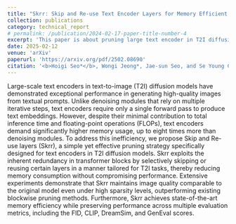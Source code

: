 ```yaml
---
title: "Skrr: Skip and Re-use Text Encoder Layers for Memory Efficient Text-to-Image Generation"
collection: publications
category: technical_report
# permalink: /publication/2024-02-17-paper-title-number-4
excerpt: 'This paper is about pruning large text encoder in T2I diffusion model for memory efficient image synthesis.'
date: 2025-02-12
venue: 'arXiv'
paperurl: 'https://arxiv.org/pdf/2502.08690'
citation: '<b>Hoigi Seo*</b>, Wongi Jeong*, Jae-sun Seo, and Se Young Chun. (* co-first author)'
---
```


Large-scale text encoders in text-to-image (T2I) diffusion models have demonstrated exceptional performance in generating high-quality images from textual prompts. Unlike denoising modules that rely on multiple iterative steps, text encoders require only a single forward pass to produce text embeddings. However, despite their minimal contribution to total inference time and floating-point operations (FLOPs), text encoders demand significantly higher memory usage, up to eight times more than denoising modules. To address this inefficiency, we propose Skip and Re-use layers (Skrr), a simple yet effective pruning strategy specifically designed for text encoders in T2I diffusion models. Skrr exploits the inherent redundancy in transformer blocks by selectively skipping or reusing certain layers in a manner tailored for T2I tasks, thereby reducing memory consumption without compromising performance. Extensive experiments demonstrate that Skrr maintains image quality comparable to the original model even under high sparsity levels, outperforming existing blockwise pruning methods. Furthermore, Skrr achieves state-of-the-art memory efficiency while preserving performance across multiple evaluation metrics, including the FID, CLIP, DreamSim, and GenEval scores.
